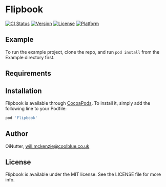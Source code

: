 # Flipbook

[![CI Status](https://img.shields.io/travis/OiNutter/Flipbook.svg?style=flat)](https://travis-ci.org/OiNutter/Flipbook)
[![Version](https://img.shields.io/cocoapods/v/Flipbook.svg?style=flat)](https://cocoapods.org/pods/Flipbook)
[![License](https://img.shields.io/cocoapods/l/Flipbook.svg?style=flat)](https://cocoapods.org/pods/Flipbook)
[![Platform](https://img.shields.io/cocoapods/p/Flipbook.svg?style=flat)](https://cocoapods.org/pods/Flipbook)

## Example

To run the example project, clone the repo, and run `pod install` from the Example directory first.

## Requirements

## Installation

Flipbook is available through [CocoaPods](https://cocoapods.org). To install
it, simply add the following line to your Podfile:

```ruby
pod 'Flipbook'
```

## Author

OiNutter, will.mckenzie@coolblue.co.uk

## License

Flipbook is available under the MIT license. See the LICENSE file for more info.
